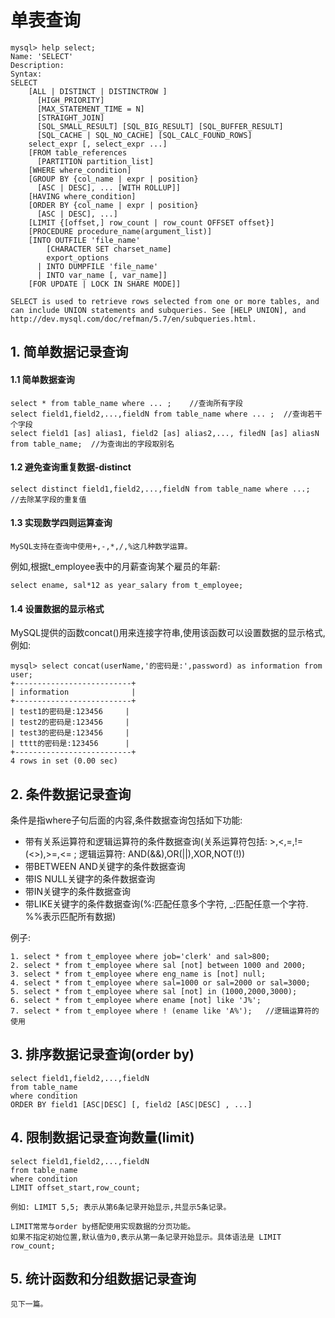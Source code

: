 # 单表查询

    mysql> help select;
    Name: 'SELECT'
    Description:
    Syntax:
    SELECT
        [ALL | DISTINCT | DISTINCTROW ]
          [HIGH_PRIORITY]
          [MAX_STATEMENT_TIME = N]
          [STRAIGHT_JOIN]
          [SQL_SMALL_RESULT] [SQL_BIG_RESULT] [SQL_BUFFER_RESULT]
          [SQL_CACHE | SQL_NO_CACHE] [SQL_CALC_FOUND_ROWS]
        select_expr [, select_expr ...]
        [FROM table_references
          [PARTITION partition_list]
        [WHERE where_condition]
        [GROUP BY {col_name | expr | position}
          [ASC | DESC], ... [WITH ROLLUP]]
        [HAVING where_condition]
        [ORDER BY {col_name | expr | position}
          [ASC | DESC], ...]
        [LIMIT {[offset,] row_count | row_count OFFSET offset}]
        [PROCEDURE procedure_name(argument_list)]
        [INTO OUTFILE 'file_name'
            [CHARACTER SET charset_name]
            export_options
          | INTO DUMPFILE 'file_name'
          | INTO var_name [, var_name]]
        [FOR UPDATE | LOCK IN SHARE MODE]]
    
    SELECT is used to retrieve rows selected from one or more tables, and
    can include UNION statements and subqueries. See [HELP UNION], and
    http://dev.mysql.com/doc/refman/5.7/en/subqueries.html.

## 1. 简单数据记录查询

#### 1.1 简单数据查询

    select * from table_name where ... ;    //查询所有字段
    select field1,field2,...,fieldN from table_name where ... ;  //查询若干个字段
    select field1 [as] alias1, field2 [as] alias2,..., filedN [as] aliasN from table_name;  //为查询出的字段取别名

#### 1.2 避免查询重复数据-distinct

    select distinct field1,field2,...,fieldN from table_name where ...;  //去除某字段的重复值

#### 1.3 实现数学四则运算查询

    MySQL支持在查询中使用+,-,*,/,%这几种数学运算。

例如,根据t_employee表中的月薪查询某个雇员的年薪:

    select ename, sal*12 as year_salary from t_employee; 

#### 1.4 设置数据的显示格式

MySQL提供的函数concat()用来连接字符串,使用该函数可以设置数据的显示格式,例如:

    mysql> select concat(userName,'的密码是:',password) as information from user;
    +--------------------------+
    | information              |
    +--------------------------+
    | test1的密码是:123456     |
    | test2的密码是:123456     |
    | test3的密码是:123456     |
    | tttt的密码是:123456      |
    +--------------------------+
    4 rows in set (0.00 sec)

## 2. 条件数据记录查询

条件是指where子句后面的内容,条件数据查询包括如下功能:

- 带有关系运算符和逻辑运算符的条件数据查询(关系运算符包括: >,<,=,!=(<>),>=,<= ; 逻辑运算符: AND(&&),OR(||),XOR,NOT(!))
- 带BETWEEN AND关键字的条件数据查询
- 带IS NULL关键字的条件数据查询
- 带IN关键字的条件数据查询
- 带LIKE关键字的条件数据查询(%:匹配任意多个字符, _:匹配任意一个字符. %%表示匹配所有数据)

例子:

    1. select * from t_employee where job='clerk' and sal>800;
    2. select * from t_employee where sal [not] between 1000 and 2000; 
    3. select * from t_employee where eng_name is [not] null;
    4. select * from t_employee where sal=1000 or sal=2000 or sal=3000;
    5. select * from t_employee where sal [not] in (1000,2000,3000);
    6. select * from t_employee where ename [not] like 'J%'; 
    7. select * from t_employee where ! (ename like 'A%');   //逻辑运算符的使用

## 3. 排序数据记录查询(order by)

    select field1,field2,...,fieldN
    from table_name
    where condition
    ORDER BY field1 [ASC|DESC] [, field2 [ASC|DESC] , ...]

## 4. 限制数据记录查询数量(limit)

    select field1,field2,...,fieldN
    from table_name
    where condition
    LIMIT offset_start,row_count;
    
    例如: LIMIT 5,5; 表示从第6条记录开始显示,共显示5条记录。
    
    LIMIT常常与order by搭配使用实现数据的分页功能。
    如果不指定初始位置,默认值为0,表示从第一条记录开始显示。具体语法是 LIMIT row_count;

## 5. 统计函数和分组数据记录查询

    见下一篇。